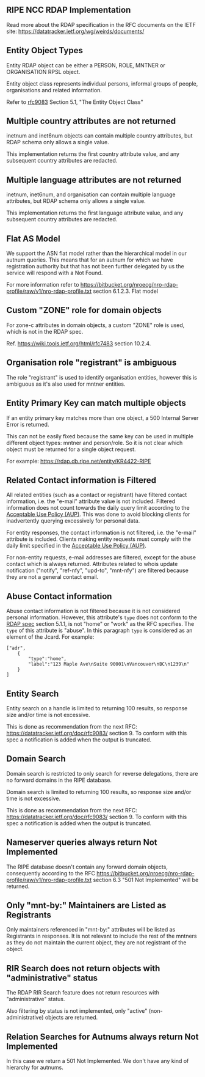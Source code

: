 RIPE NCC RDAP Implementation
-----------------------------
Read more about the RDAP specification in the RFC documents on the IETF site: https://datatracker.ietf.org/wg/weirds/documents/

Entity Object Types
-----------------------------------------------------
Entity RDAP object can be either a PERSON, ROLE, MNTNER or ORGANISATION RPSL object.

Entity object class represents individual persons, informal groups of people, organisations and related information.

Refer to [rfc9083](https://datatracker.ietf.org/doc/rfc9083/) Section 5.1, "The Entity Object Class"

Multiple country attributes are not returned
--------------------------------------------
inetnum and inet6num objects can contain multiple country attributes, but RDAP schema only allows a single value.

This implementation returns the first country attribute value, and any subsequent country attributes are redacted.

Multiple language attributes are not returned
---------------------------------------------
inetnum, inet6num, and organisation can contain multiple language attributes, but RDAP schema only allows a single
value.

This implementation returns the first language attribute value, and any subsequent country attributes are redacted.

Flat AS Model
----------------------------------------
We support the ASN flat model rather than the hierarchical model in our autnum queries. This means that for an autnum for which we have
registration authority but that has not been further delegated by us the service will respond with a Not Found.

For more information refer to https://bitbucket.org/nroecg/nro-rdap-profile/raw/v1/nro-rdap-profile.txt section
6.1.2.3. Flat model

Custom "ZONE" role for domain objects
-------------------------------------
For zone-c attributes in domain objects, a custom "ZONE" role is used, which is not in the RDAP spec.

Ref. https://wiki.tools.ietf.org/html/rfc7483 section 10.2.4.

Organisation role "registrant" is ambiguous
-------------------------------------------
The role "registrant" is used to identify organisation entities, however this is ambiguous as it's also used for mntner entities.

Entity Primary Key can match multiple objects
---------------------------------------------
If an entity primary key matches more than one object, a 500 Internal Server Error is returned.

This can not be easily fixed because the same key can be used in multiple different object types: mntner and
person/role. So it is not clear which object must be returned for a single object request.

For example: https://rdap.db.ripe.net/entity/KR4422-RIPE

Related Contact information is Filtered
---------------------------------------
All related entities (such as a contact or registrant) have filtered contact information, i.e. the "e-mail" attribute
value is not included. Filtered information does not count towards the daily query limit according to the
[Acceptable Use Policy (AUP)](https://www.ripe.net/manage-ips-and-asns/db/support/documentation/ripe-database-acceptable-use-policy).
This was done to avoid blocking clients for inadvertently querying excessively for personal data.

For entity responses, the contact information is not filtered, i.e. the "e-mail" attribute is included.
Clients making entity requests must comply with the daily limit specified in the
[Acceptable Use Policy (AUP)](https://www.ripe.net/manage-ips-and-asns/db/support/documentation/ripe-database-acceptable-use-policy).

For non-entity requests, e-mail addresses are filtered, except for the abuse contact which is always returned.
Attributes related to whois update notification ("notify", "ref-nfy", "upd-to", "mnt-nfy") are filtered
because they are not a general contact email.

Abuse Contact information
--------------------------
Abuse contact information is not filtered because it is not considered personal information. However, this attribute's
`type` does not conform to the [RDAP spec](https://bitbucket.org/nroecg/nro-rdap-profile/raw/v1/nro-rdap-profile.txt)
section 5.1.1, is not "home" or "work" as the RFC specifies. The `type` of this attribute is "abuse". In this
paragraph `type` is considered as an element of the Jcard.
For example:
````
["adr",
    {
        "type":"home",
        "label":"123 Maple Ave\nSuite 90001\nVancouver\nBC\n1239\n"
    }
]
````

Entity Search
--------------------------
Entity search on a handle is limited to returning 100 results, so response size and/or time is not excessive.

This is done as recommendation from the next RFC: https://datatracker.ietf.org/doc/rfc9083/ section 9. To conform with
this spec a notification is added when the output is truncated.

Domain Search
--------------------------
Domain search is restricted to only search for reverse delegations, there are no forward domains in the RIPE database.

Domain search is limited to returning 100 results, so response size and/or time is not excessive.

This is done as recommendation from the next RFC: https://datatracker.ietf.org/doc/rfc9083/ section 9. To conform with
this spec a notification is added when the output is truncated.

Nameserver queries always return Not Implemented
-------------------------------------------------
The RIPE database doesn't contain any forward domain objects, consequently according to the RFC
https://bitbucket.org/nroecg/nro-rdap-profile/raw/v1/nro-rdap-profile.txt section 6.3 "501 Not Implemented" will be
returned.

Only "mnt-by:" Maintainers are Listed as Registrants
-----------------------------------------------------
Only maintainers referenced in "mnt-by:" attributes will be listed as Registrants in responses. It is not relevant
to include the rest of the mntners as they do not maintain the current object, they are not registrant of the object.

RIR Search does not return objects with "administrative" status
-----------------------------------------------------------------
The RDAP RIR Search feature does not return resources with "administrative" status.

Also filtering by status is not implemented, only "active" (non-administrative) objects are returned.

Relation Searches for Autnums always return Not Implemented
-----------------------------------------------------------------
In this case we return a 501 Not Implemented. We don't have any kind of hierarchy for autnums.





